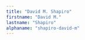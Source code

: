 ```yaml
---
title: "David M. Shapiro"
firstname: "David M."
lastname: "Shapiro"
alphaname: "shapiro-david-m"
---
```

